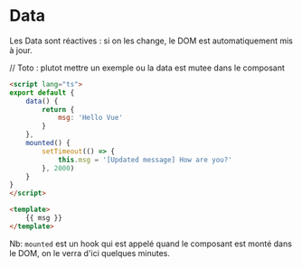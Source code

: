 # Data

Les Data sont réactives : si on les change, le DOM est automatiquement mis à jour.

// Toto : plutot mettre un exemple ou la data est mutee dans le composant
```html
<script lang="ts">
export default {
    data() {
        return {
            msg: 'Hello Vue'
        }
    },
    mounted() {
        setTimeout(() => {
            this.msg = '[Updated message] How are you?'
        }, 2000)
    }
}
</script>

<template>
    {{ msg }}
</template>
```

Nb: `mounted` est un hook qui est appelé quand le composant est monté dans le DOM, on le verra d'ici quelques minutes.